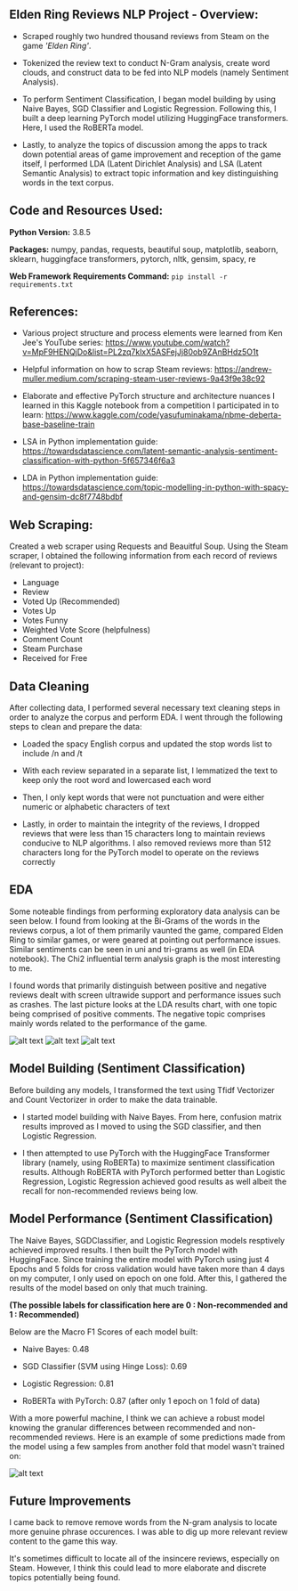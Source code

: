 ## Elden Ring Reviews NLP Project - Overview:

* Scraped roughly two hundred thousand reviews from Steam on the game <i>'Elden Ring'</i>. 

* Tokenized the review text to conduct N-Gram analysis, create word clouds, and construct data to be fed into NLP models (namely Sentiment Analysis).

* To perform Sentiment Classification, I began model building by using Naive Bayes, SGD Classifier and Logistic Regression. Following this, I built a deep learning PyTorch model utilizing HuggingFace transformers. Here, I used the RoBERTa model.

* Lastly, to analyze the topics of discussion among the apps to track down potential areas of game improvement and reception of the game itself, I performed 
LDA (Latent Dirichlet Analysis) and LSA (Latent Semantic Analysis) to extract topic information and key distinguishing words in the text corpus.


## Code and Resources Used:

**Python Version:** 3.8.5

**Packages:** numpy, pandas, requests, beautiful soup, matplotlib, seaborn, sklearn, huggingface transformers, pytorch, nltk, gensim, spacy, re

**Web Framework Requirements Command:** ```pip install -r requirements.txt```

## References:

* Various project structure and process elements were learned from Ken Jee's YouTube series: 
https://www.youtube.com/watch?v=MpF9HENQjDo&list=PL2zq7klxX5ASFejJj80ob9ZAnBHdz5O1t

* Helpful information on how to scrap Steam reviews:
https://andrew-muller.medium.com/scraping-steam-user-reviews-9a43f9e38c92

* Elaborate and effective PyTorch structure and architecture nuances I learned in this Kaggle notebook from a competition I participated in to learn:
https://www.kaggle.com/code/yasufuminakama/nbme-deberta-base-baseline-train

* LSA in Python implementation guide: 
https://towardsdatascience.com/latent-semantic-analysis-sentiment-classification-with-python-5f657346f6a3

* LDA in Python implementation guide: 
https://towardsdatascience.com/topic-modelling-in-python-with-spacy-and-gensim-dc8f7748bdbf


## Web Scraping:

Created a web scraper using Requests and Beauitful Soup. Using the Steam scraper, I obtained the following information from each record of reviews (relevant to project):
*   Language
*   Review
*   Voted Up (Recommended)
*   Votes Up
*   Votes Funny
*   Weighted Vote Score (helpfulness)
*   Comment Count
*   Steam Purchase
*   Received for Free

## Data Cleaning

After collecting data, I performed several necessary text cleaning steps in order to analyze the corpus and perform EDA. I went through the following steps to clean and prepare the data:

* Loaded the spacy English corpus and updated the stop words list to include /n and /t

* With each review separated in a separate list, I lemmatized the text to keep only the root word and lowercased each word

* Then, I only kept words that were not punctuation and were either numeric or alphabetic characters of text

* Lastly, in order to maintain the integrity of the reviews, I dropped reviews that were less than 15 characters long to maintain reviews conducive to NLP algorithms. I also removed reviews more than 512 characters long for the PyTorch model to operate on the reviews correctly

## EDA
Some noteable findings from performing exploratory data analysis can be seen below. I found from looking at the Bi-Grams of the words in the reviews corpus, a lot of them primarily vaunted the game, compared Elden Ring to similar games, or were geared at pointing out performance issues. Similar sentiments can be seen in uni and tri-grams as well (in EDA notebook). The Chi2 influential term analysis graph is the most interesting to me. 

I found words that primarily distinguish between positive and negative reviews dealt with screen ultrawide support and performance issues such as crashes. The last picture looks at the LDA results chart, with one topic being comprised of positive comments. The negative topic comprises mainly words related to the performance of the game.

![alt text](https://github.com/elayer/Steam-Elden-Ring-Reviews-Project/blob/main/bigrams_picture_2.png "BiGrams Counts")
![alt text](https://github.com/elayer/Steam-Elden-Ring-Reviews-Project/blob/main/chi2_picture.png "Chi2 Influential Words")
![alt text](https://github.com/elayer/Steam-Elden-Ring-Reviews-Project/blob/main/lda_picture_4.png "LDA Topic Example")

## Model Building (Sentiment Classification)
Before building any models, I transformed the text using Tfidf Vectorizer and Count Vectorizer in order to make the data trainable. 

* I started model building with Naive Bayes. From here, confusion matrix results improved as I moved to using the SGD classifier, and then Logistic Regression. 

* I then attempted to use PyTorch with the HuggingFace Transformer library (namely, using RoBERTa) to maximize sentiment classification results. Although RoBERTA with PyTorch performed better than Logistic Regression, Logistic Regression achieved good results as well albeit the recall for non-recommended reviews being low. 


## Model Performance (Sentiment Classification)
The Naive Bayes, SGDClassifier, and Logistic Regression models resptively achieved improved results. I then built the PyTorch model with HuggingFace. Since training the entire model with PyTorch using just 4 Epochs and 5 folds for cross validation would have taken more than 4 days on my computer, I only used on epoch on one fold. After this, I gathered the results of the model based on only that much training.

<b>(The possible labels for classification here are 0 : Non-recommended and 1 : Recommended)</b>

Below are the Macro F1 Scores of each model built:

* Naive Bayes: 0.48

* SGD Classifier (SVM using Hinge Loss): 0.69

* Logistic Regression: 0.81

* RoBERTa with PyTorch: 0.87 (after only 1 epoch on 1 fold of data)

With a more powerful machine, I think we can achieve a robust model knowing the granular differences between recommended and non-recommended reviews. Here is an example of some predictions made from the model using a few samples from another fold that model wasn't trained on:

![alt text](https://github.com/elayer/Steam-Elden-Ring-Reviews-Project/blob/main/1foldpreds.png "Example PyTorch Predictions")

## Future Improvements
I came back to remove remove words from the N-gram analysis to locate more genuine phrase occurences. I was able to dig up more relevant review content to the game this way.

It's sometimes difficult to locate all of the insincere reviews, especially on Steam. However, I think this could lead to more elaborate and discrete topics potentially being found.
